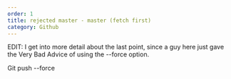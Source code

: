 ```yaml
---   
order: 1   
title: rejected master - master (fetch first)   
category: Github   
---   
```

   
EDIT: I get into more detail about the last point, since a guy here just gave the Very Bad Advice of using the --force option.   
   
Git push --force   
   
   

